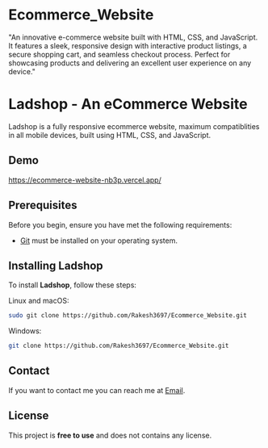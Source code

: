 # Ecommerce_Website
"An innovative e-commerce website built with HTML, CSS, and JavaScript. It features a sleek, responsive design with interactive product listings, a secure shopping cart, and seamless checkout process. Perfect for showcasing products and delivering an excellent user experience on any device."
# Ladshop - An eCommerce Website


Ladshop is a fully responsive ecommerce website, maximum compatiblities in all mobile devices, built using HTML, CSS, and JavaScript.

## Demo
https://ecommerce-website-nb3p.vercel.app/


## Prerequisites

Before you begin, ensure you have met the following requirements:

* [Git](https://git-scm.com/downloads "Download Git") must be installed on your operating system.

## Installing Ladshop

To install **Ladshop**, follow these steps:

Linux and macOS:

```bash
sudo git clone https://github.com/Rakesh3697/Ecommerce_Website.git
```

Windows:

```bash
git clone https://github.com/Rakesh3697/Ecommerce_Website.git
```

## Contact

If you want to contact me you can reach me at [Email](rakeshthangaraj89@gmail.com).

## License

This project is **free to use** and does not contains any license.
